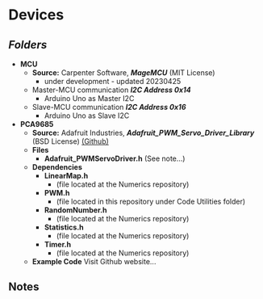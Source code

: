 # Devices
## ***Folders***
- **MCU** 
    - **Source:** Carpenter Software, ***MageMCU*** (MIT License)
         - under development - updated 20230425
    - Master-MCU communication ***I2C Address 0x14***
        - Arduino Uno as Master I2C
    - Slave-MCU communication ***I2C Address 0x16***
        - Arduino Uno as Slave I2C
- **PCA9685**
    - **Source:** Adafruit Industries, ***Adafruit_PWM_Servo_Driver_Library*** (BSD License) [(Github)](https://github.com/adafruit/Adafruit-PWM-Servo-Driver-Library)
    - **Files** 
        - **Adafruit_PWMServoDriver.h** (See note...)
    - **Dependencies**
        - **LinearMap.h**           
            - (file located at the Numerics repository)
        - **PWM.h**                 
            - (file located in this repository under Code Utilities folder)
        - **RandomNumber.h**       
            - (file located at the Numerics repository)
        - **Statistics.h**         
            - (file located at the Numerics repository)
        - **Timer.h**               
            - (file located at the Numerics repository)
    - **Example Code** Visit Github website...

## Notes

